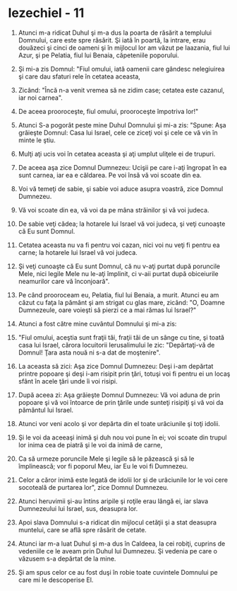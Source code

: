 # Iezechiel - 11

1. Atunci m-a ridicat Duhul şi m-a dus la poarta de răsărit a templului Domnului, care este spre răsărit. Şi iată în poartă, la intrare, erau douăzeci şi cinci de oameni şi în mijlocul lor am văzut pe Iaazania, fiul lui Azur, şi pe Pelatia, fiul lui Benaia, căpeteniile poporului. 

2. Şi mi-a zis Domnul: "Fiul omului, iată oamenii care gândesc nelegiuirea şi care dau sfaturi rele în cetatea aceasta, 

3. Zicând: "Încă n-a venit vremea să ne zidim case; cetatea este cazanul, iar noi carnea". 

4. De aceea prooroceşte, fiul omului, prooroceşte împotriva lor!" 

5. Atunci S-a pogorât peste mine Duhul Domnului şi mi-a zis: "Spune: Aşa grăieşte Domnul: Casa lui Israel, cele ce ziceţi voi şi cele ce vă vin în minte le ştiu. 

6. Mulţi aţi ucis voi în cetatea aceasta şi aţi umplut uliţele ei de trupuri. 

7. De aceea aşa zice Domnul Dumnezeu: Ucişii pe care i-aţi îngropat în ea sunt carnea, iar ea e căldarea. Pe voi însă vă voi scoate din ea. 

8. Voi vă temeţi de sabie, şi sabie voi aduce asupra voastră, zice Domnul Dumnezeu. 

9. Vă voi scoate din ea, vă voi da pe mâna străinilor şi vă voi judeca. 

10. De sabie veţi cădea; la hotarele lui Israel vă voi judeca, şi veţi cunoaşte că Eu sunt Domnul. 

11. Cetatea aceasta nu va fi pentru voi cazan, nici voi nu veţi fi pentru ea carne; la hotarele lui Israel vă voi judeca. 

12. Şi veţi cunoaşte că Eu sunt Domnul, că nu v-aţi purtat după poruncile Mele, nici legile Mele nu le-aţi împlinit, ci v-aii purtat după obiceiurile neamurilor care vă înconjoară". 

13. Pe când prooroceam eu, Pelatia, fiul lui Benaia, a murit. Atunci eu am căzut cu faţa la pământ şi am strigat cu glas mare, zicând: "O, Doamne Dumnezeule, oare voieşti să pierzi ce a mai rămas lui Israel?" 

14. Atunci a fost către mine cuvântul Domnului şi mi-a zis: 

15. "Fiul omului, aceştia sunt fraţii tăi, fraţii tăi de un sânge cu tine, şi toată casa lui Israel, cărora locuitorii Ierusalimului le zic: "Depărtaţi-vă de Domnul! Ţara asta nouă ni s-a dat de moştenire". 

16. La aceasta să zici: Aşa zice Domnul Dumnezeu: Deşi i-am depărtat printre popoare şi deşi i-am risipit prin ţări, totuşi voi fi pentru ei un locaş sfânt în acele ţări unde îi voi risipi. 

17. După aceea zi: Aşa grăieşte Domnul Dumnezeu: Vă voi aduna de prin popoare şi vă voi întoarce de prin ţările unde sunteţi risipiţi şi vă voi da pământul lui Israel. 

18. Atunci vor veni acolo şi vor depărta din el toate urâciunile şi toţi idolii. 

19. Şi le voi da aceeaşi inimă şi duh nou voi pune în ei; voi scoate din trupul lor inima cea de piatră şi le voi da inimă de carne, 

20. Ca să urmeze poruncile Mele şi legile să le păzească şi să le împlinească; vor fi poporul Meu, iar Eu le voi fi Dumnezeu. 

21. Celor a căror inimă este legată de idolii lor şi de urâciunile lor le voi cere socoteală de purtarea lor", zice Domnul Dumnezeu. 

22. Atunci heruvimii şi-au întins aripile şi roţile erau lângă ei, iar slava Dumnezeului lui Israel, sus, deasupra lor. 

23. Apoi slava Domnului s-a ridicat din mijlocul cetăţii şi a stat deasupra muntelui, care se află spre răsărit de cetate. 

24. Atunci iar m-a luat Duhul şi m-a dus în Caldeea, la cei robiţi, cuprins de vedeniile ce le aveam prin Duhul lui Dumnezeu. Şi vedenia pe care o văzusem s-a depărtat de la mine. 

25. Şi am spus celor ce au fost duşi în robie toate cuvintele Domnului pe care mi le descoperise El. 

